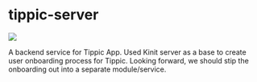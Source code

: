 # tippic-server

![](https://travis-ci.org/kinecosystem/tippic-server.svg?branch=master)

A backend service for Tippic App.
Used Kinit server as a base to create user onboarding process for Tippic.
Looking forward, we should stip the onboarding out into a separate module/service.
